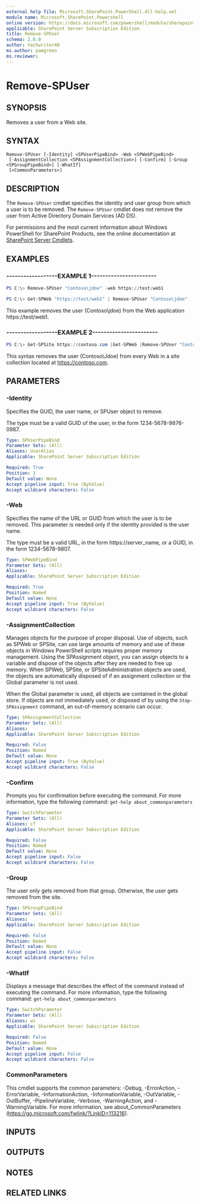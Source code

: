 ```yaml
---
external help file: Microsoft.SharePoint.PowerShell.dll-help.xml
module name: Microsoft.SharePoint.Powershell
online version: https://docs.microsoft.com/powershell/module/sharepoint-server/remove-spuser
applicable: SharePoint Server Subscription Edition
title: Remove-SPUser
schema: 2.0.0
author: techwriter40
ms.author: pamgreen
ms.reviewer: 
---
```


# Remove-SPUser

## SYNOPSIS
Removes a user from a Web site.


## SYNTAX

```
Remove-SPUser [-Identity] <SPUserPipeBind> -Web <SPWebPipeBind>
 [-AssignmentCollection <SPAssignmentCollection>] [-Confirm] [-Group <SPGroupPipeBind>] [-WhatIf]
 [<CommonParameters>]
```

## DESCRIPTION
The `Remove-SPUser` cmdlet specifies the identity and user group from which a user is to be removed.
The `Remove-SPUser` cmdlet does not remove the user from Active Directory Domain Services (AD DS).

For permissions and the most current information about Windows PowerShell for SharePoint Products, see the online documentation at [SharePoint Server Cmdlets](https://docs.microsoft.com/powershell/sharepoint/sharepoint-server/sharepoint-server-cmdlets).


## EXAMPLES

### ------------------EXAMPLE 1-----------------------
```powershell
PS C:\> Remove-SPUser "Contoso\jdoe" -web https://test/web1

PS C:\> Get-SPWeb "https://test/web1" | Remove-SPUser "Contoso\jdoe"
```

This example removes the user (Contoso\jdoe) from the Web application https://test/web1.


### ------------------EXAMPLE 2-----------------------
```powershell
PS C:\> Get-SPSite https://contoso.com |Get-SPWeb |Remove-SPUser "Contoso\jdoe"
```

This syntax removes the user (Contoso\Jdoe) from every Web in a site collection located at https://contoso.com.


## PARAMETERS

### -Identity
Specifies the GUID, the user name, or SPUser object to remove.

The type must be a valid GUID of the user, in the form 1234-5678-9876-0987.

```yaml
Type: SPUserPipeBind
Parameter Sets: (All)
Aliases: UserAlias
Applicable: SharePoint Server Subscription Edition

Required: True
Position: 1
Default value: None
Accept pipeline input: True (ByValue)
Accept wildcard characters: False
```

### -Web
Specifies the name of the URL or GUID from which the user is to be removed.
This parameter is needed only if the identity provided is the user name.

The type must be a valid URL, in the form https://server_name, or a GUID, in the form 1234-5678-9807.

```yaml
Type: SPWebPipeBind
Parameter Sets: (All)
Aliases: 
Applicable: SharePoint Server Subscription Edition

Required: True
Position: Named
Default value: None
Accept pipeline input: True (ByValue)
Accept wildcard characters: False
```

### -AssignmentCollection
Manages objects for the purpose of proper disposal.
Use of objects, such as SPWeb or SPSite, can use large amounts of memory and use of these objects in Windows PowerShell scripts requires proper memory management.
Using the SPAssignment object, you can assign objects to a variable and dispose of the objects after they are needed to free up memory.
When SPWeb, SPSite, or SPSiteAdministration objects are used, the objects are automatically disposed of if an assignment collection or the Global parameter is not used.

When the Global parameter is used, all objects are contained in the global store.
If objects are not immediately used, or disposed of by using the `Stop-SPAssignment` command, an out-of-memory scenario can occur.

```yaml
Type: SPAssignmentCollection
Parameter Sets: (All)
Aliases: 
Applicable: SharePoint Server Subscription Edition

Required: False
Position: Named
Default value: None
Accept pipeline input: True (ByValue)
Accept wildcard characters: False
```

### -Confirm
Prompts you for confirmation before executing the command.
For more information, type the following command: `get-help about_commonparameters`

```yaml
Type: SwitchParameter
Parameter Sets: (All)
Aliases: cf
Applicable: SharePoint Server Subscription Edition

Required: False
Position: Named
Default value: None
Accept pipeline input: False
Accept wildcard characters: False
```

### -Group
The user only gets removed from that group.
Otherwise, the user gets removed from the site.

```yaml
Type: SPGroupPipeBind
Parameter Sets: (All)
Aliases: 
Applicable: SharePoint Server Subscription Edition

Required: False
Position: Named
Default value: None
Accept pipeline input: False
Accept wildcard characters: False
```

### -WhatIf
Displays a message that describes the effect of the command instead of executing the command.
For more information, type the following command: `get-help about_commonparameters`

```yaml
Type: SwitchParameter
Parameter Sets: (All)
Aliases: wi
Applicable: SharePoint Server Subscription Edition

Required: False
Position: Named
Default value: None
Accept pipeline input: False
Accept wildcard characters: False
```

### CommonParameters
This cmdlet supports the common parameters: -Debug, -ErrorAction, -ErrorVariable, -InformationAction, -InformationVariable, -OutVariable, -OutBuffer, -PipelineVariable, -Verbose, -WarningAction, and -WarningVariable. For more information, see about_CommonParameters (https://go.microsoft.com/fwlink/?LinkID=113216).

## INPUTS

## OUTPUTS

## NOTES

## RELATED LINKS
